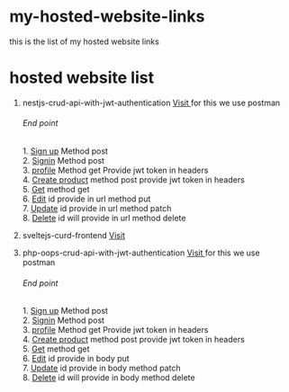 # my-hosted-website-links
this is the list of my hosted website links 

# hosted website list
 1. nestjs-crud-api-with-jwt-authentication <a href="https://nestjs-crud-api.herokuapp.com/product/products" target="_blank"> Visit </a> for this we use postman
               <h6>End point</h6>
                 1. <a href="https://nestjs-crud-api.herokuapp.com/auth/signup" target="_blank">Sign up</a> Method post <br />
                 2. <a href="https://nestjs-crud-api.herokuapp.com/auth/signin" target="_blank">Signin</a> Method post <br />
                 3. <a href="https://nestjs-crud-api.herokuapp.com/auth/me" target="_blank">profile</a> Method get Provide jwt token in headers  <br />
                 4. <a href="https://nestjs-crud-api.herokuapp.com/product/products" target="_blank">Create product</a> method post provide jwt token in headers  <br />
                 5. <a href="https://nestjs-crud-api.herokuapp.com/product/products" target="_blank">Get</a> method get <br />
                 6. <a href="https://nestjs-crud-api.herokuapp.com/product/products/621a57f92565178cdc3da805" target="_blank">Edit</a> id provide in url method  put<br />
                 7. <a href="https://nestjs-crud-api.herokuapp.com/auth/update/621a57f92565178cdc3da805" target="_blank">Update</a> id provide in url method patch <br />
                 8. <a href="https://nestjs-crud-api.herokuapp.com/auth/delete/621a57f92565178cdc3da805" target="_blank">Delete</a> id will provide in url method delete <br />
                 
                 
 2. sveltejs-curd-frontend <a href="https://sveltejs-crud.netlify.app/#/" target="_blank"> Visit </a>
 3. php-oops-crud-api-with-jwt-authentication <a href="https://sveltejs-crud.netlify.app/#/" target="_blank"> Visit </a> for this we use postman
               <h6>End point</h6>
                 1. <a href="https://nuxt-app123.000webhostapp.com/php-api-with-jwt-auth/auth-file/create-user.php" target="_blank">Sign up</a> Method post <br />
                 2. <a href="https://nuxt-app123.000webhostapp.com/php-api-with-jwt-auth/auth-file/login-user.php" target="_blank">Signin</a> Method post <br />
                 3. <a href="https://nuxt-app123.000webhostapp.com/php-api-with-jwt-auth/auth-file/read-user.php" target="_blank">profile</a> Method get Provide jwt token in headers  <br />
                 4. <a href="https://nuxt-app123.000webhostapp.com/php-api-with-jwt-auth/crud-file/create-product.php" target="_blank">Create product</a> method post provide jwt token in headers  <br />
                 5. <a href="https://nuxt-app123.000webhostapp.com/php-api-with-jwt-auth/crud-file/get-all-products.php" target="_blank">Get</a> method get <br />
                 6. <a href="https://nuxt-app123.000webhostapp.com/php-api-with-jwt-auth/crud-file/get-single-products.php" target="_blank">Edit</a> id provide in body  put<br />
                 7. <a href="https://nuxt-app123.000webhostapp.com/php-api-with-jwt-auth/crud-file/update-products.php" target="_blank">Update</a> id provide in body  method patch <br />
                 8. <a href="https://nuxt-app123.000webhostapp.com/php-api-with-jwt-auth/crud-file/delete-products.php" target="_blank">Delete</a> id will provide in body method   delete <br />

     
   
